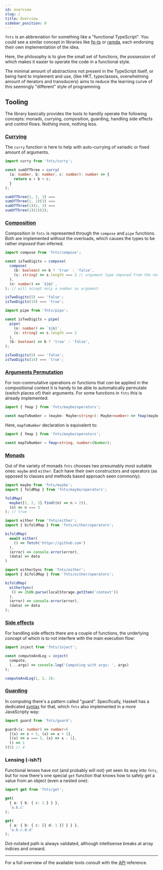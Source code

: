 ```yaml
---
id: overview
slug: /
title: Overview
sidebar_position: 0
---
```


`fnts` is an abbreviation for something like a "functional TypeScript". You could see a similar concept in libraries like [fp-ts](https://github.com/gcanti/fp-ts) or [ramda](https://github.com/ramda/ramda), each endorsing their own implementation of the idea.

Here, the philosophy is to give the small set of functions, the possession of which makes it easier to operate the code in a functional style.

The minimal amount of abstractions not present in the TypeScript itself, or being hard to implement and use, (like HKT, typeclasses, overwhelming amount of iterators and transducers) aims to reduce the learning curve of this seemingly "different" style of programming.

## Tooling

The library basically provides the tools to handily operate the following concepts: monads, currying, composition, guarding, handling side effects and control flows. Nothing more, nothing less.

### [Currying](/concepts/currying)

The `curry` function is here to help with auto-currying of variadic or fixed amount of arguments.

```typescript
import curry from 'fnts/curry';

const sumOfThree = curry(
  (a: number, b: number, c: number): number => {
    return a + b + c;
  }
);

sumOfThree(1, 2, 3) === 
sumOfThree(1, 2)(3) === 
sumOfThree(1)(2, 3) === 
sumOfThree(1)(2)(3);
```

### [Composition](/concepts/composition)

Composition in `fnts` is represented through the `compose` and `pipe` functions. Both are implemented without the overloads, which causes the types to be rather *imposed* than inferred.

```typescript
import compose from 'fnts/compose';

const isTwoDigits = compose(
  compose(
    (b: boolean) => b ? 'true' : 'false',
    (s: string) => s.length === 2 // argument type imposed from the next function
  ),
  (n: number) => `${n}`,
); // will accept only a number as argument

isTwoDigits(5) === 'false';
isTwoDigits(14) === 'true';
```

```typescript
import pipe from 'fnts/pipe';

const isTwoDigits = pipe(
  pipe(
    (n: number) => `${n}`,
    (s: string) => s.length === 2
  ),
  (b: boolean) => b ? 'true' : 'false',
);

isTwoDigits(5) === 'false';
isTwoDigits(14) === 'true';
```

### [Arguments Permutation](/concepts/arguments-permutation)

For non-commutative operations or functions that *can* be applied in the compositional context it is handy to be able to automatically permutate (switch places of) their arguments. For some functions in `fnts` this is already implemented:

```typescript
import { fmap } from 'fnts/maybe/operators';

const mapToNumber = (maybe: Maybe<string>): Maybe<number> => fmap(maybe, (value) => Number(value));
```

Here, `mapToNumber` declaration is equivalent to:

```typescript
import { fmap } from 'fnts/maybe/operators';

const mapToNumber = fmap<string, number>(Number);
```

### [Monads](/concepts/monads)

Out of the variety of monads `fnts` chooses two presumably most suitable ones: `maybe` and `either`. Each have their own constructors and operators (as opposed to classes and methods based approach seen commonly).

```typescript
import maybe from 'fnts/maybe';
import { foldMap } from 'fnts/maybe/operators';

foldMap(
  maybe([1, 2, 3].find((n) => n > 2)),
  (n) => n === 3
); // true
```

```typescript
import either from 'fnts/either';
import { bifoldMap } from 'fnts/either/operators';

bifoldMap(
  await either(
    () => fetch('https://github.com')
  ),
  (error) => console.error(error),
  (data) => data
)
```

```typescript
import eitherSync from 'fnts/either';
import { bifoldMap } from 'fnts/either/operators';

bifoldMap(
  eitherSync(
   () => JSON.parse(localStorage.getItem('context'))
  ),
  (error) => console.error(error),
  (data) => data
);
```

### [Side effects](/concepts/side-effects)

For handling side effects there are a couple of functions, the underlying concept of which is to not interfere with the main execution flow:

```typescript
import inject from 'fnts/inject';

const computeAndLog = inject(
  compute,
  (...args) => console.log('Computing with args: ', args)
);

computeAndLog(1, 2, 3);
```

### [Guarding](/concepts/guarding)

In computing there's a pattern called "guard". Specifically, Haskell has a dedicated [syntax](https://wiki.haskell.org/Pattern_guard) for that, which `fnts` also implemented in a more JavaScripty way:

```typescript
import guard from 'fnts/guard';

guard<(x: number) => number>(
  [(x) => x < 5, (x) => x + 1],
  [(x) => x === 5, (x) => x - 1],
  () => 1
)(5) // 4
```

### Lensing (-ish?)

Functional lenses have not (and probably will not) yet seen its way into 
`fnts`, but for now there's one special `get` function that knows how to 
safely get a value from an object (even a nested one):

```typescript
import get from 'fnts/get';

get(
  { a: { b: { c: 1 } } },
  'a.b.c'
);

get(
  { a: { b: { c: [{ d: 1 }] } } },
  'a.b.c.0.d'
);
```

Dot-notated path is always validated, although intellisense breaks at array 
indices and onward.

---

For a full overview of the available tools consult with the [API](/api) reference.
